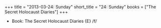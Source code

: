 +++
title = "2013-03-24: Sunday"
short_title = "24: Sunday"
books = ["The Secret Holocaust Diaries"]
+++


* Book: The Secret Holocaust Diaries {E} /f/
